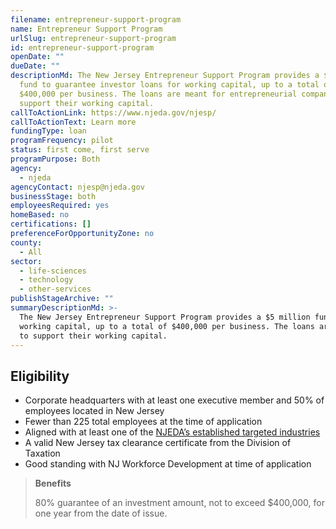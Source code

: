 ```yaml
---
filename: entrepreneur-support-program
name: Entrepreneur Support Program
urlSlug: entrepreneur-support-program
id: entrepreneur-support-program
openDate: ""
dueDate: ""
descriptionMd: The New Jersey Entrepreneur Support Program provides a $5 million
  fund to guarantee investor loans for working capital, up to a total of
  $400,000 per business. The loans are meant for entrepreneurial companies to
  support their working capital.
callToActionLink: https://www.njeda.gov/njesp/
callToActionText: Learn more
fundingType: loan
programFrequency: pilot
status: first come, first serve
programPurpose: Both
agency:
  - njeda
agencyContact: njesp@njeda.gov
businessStage: both
employeesRequired: yes
homeBased: no
certifications: []
preferenceForOpportunityZone: no
county:
  - All
sector:
  - life-sciences
  - technology
  - other-services
publishStageArchive: ""
summaryDescriptionMd: >-
  The New Jersey Entrepreneur Support Program provides a $5 million fund to guarantee investor loans for
  working capital, up to a total of $400,000 per business. The loans are meant for entrepreneurial companies
  to support their working capital.
---
```


## Eligibility

- Corporate headquarters with at least one executive member and 50% of employees located in New Jersey
- Fewer than 225 total employees at the time of application
- Aligned with at least one of the [NJEDA’s established targeted industries](https://www.njeda.gov/wp-content/uploads/2023/05/Appendix-C-Targeted-Industries-Definitions.pdf)
- A valid New Jersey tax clearance certificate from the Division of Taxation
- Good standing with NJ Workforce Development at time of application

> **Benefits**
>
> 80% guarantee of an investment amount, not to exceed $400,000, for one year from the date of issue.
